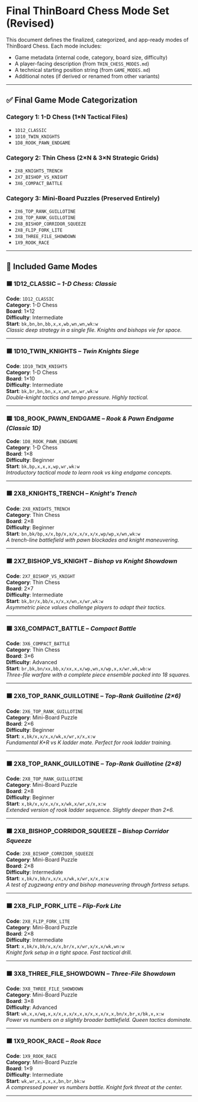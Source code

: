 # Final ThinBoard Chess Mode Set (Revised)

This document defines the finalized, categorized, and app-ready modes of ThinBoard Chess. Each mode includes:
- Game metadata (internal code, category, board size, difficulty)
- A player-facing description (from `THIN_CHESS_MODES.md`)
- A technical starting position string (from `GAME_MODES.md`)
- Additional notes (if derived or renamed from other variants)

---

## ✅ Final Game Mode Categorization

### Category 1: 1-D Chess (1×N Tactical Files)
- `1D12_CLASSIC`
- `1D10_TWIN_KNIGHTS`
- `1D8_ROOK_PAWN_ENDGAME`

### Category 2: Thin Chess (2×N & 3×N Strategic Grids)
- `2X8_KNIGHTS_TRENCH`
- `2X7_BISHOP_VS_KNIGHT`
- `3X6_COMPACT_BATTLE`

### Category 3: Mini-Board Puzzles (Preserved Entirely)
- `2X6_TOP_RANK_GUILLOTINE`
- `2X8_TOP_RANK_GUILLOTINE`
- `2X8_BISHOP_CORRIDOR_SQUEEZE`
- `2X8_FLIP_FORK_LITE`
- `3X8_THREE_FILE_SHOWDOWN`
- `1X9_ROOK_RACE`

---

## 🧩 Included Game Modes

### 🟦 1D12_CLASSIC – *1-D Chess: Classic*
**Code**: `1D12_CLASSIC`  
**Category**: 1-D Chess  
**Board**: 1×12  
**Difficulty**: Intermediate  
**Start**: `bk,bn,bn,bb,x,x,wb,wn,wn,wk:w`  
*Classic deep strategy in a single file. Knights and bishops vie for space.*

---

### 🟦 1D10_TWIN_KNIGHTS – *Twin Knights Siege*
**Code**: `1D10_TWIN_KNIGHTS`  
**Category**: 1-D Chess  
**Board**: 1×10  
**Difficulty**: Intermediate  
**Start**: `bk,br,bn,bn,x,x,wn,wn,wr,wk:w`  
*Double-knight tactics and tempo pressure. Highly tactical.*

---

### 🟨 1D8_ROOK_PAWN_ENDGAME – *Rook & Pawn Endgame (Classic 1D)*
**Code**: `1D8_ROOK_PAWN_ENDGAME`  
**Category**: 1-D Chess  
**Board**: 1×8  
**Difficulty**: Beginner  
**Start**: `bk,bp,x,x,x,wp,wr,wk:w`  
*Introductory tactical mode to learn rook vs king endgame concepts.*

---

### 🟩 2X8_KNIGHTS_TRENCH – *Knight's Trench*
**Code**: `2X8_KNIGHTS_TRENCH`  
**Category**: Thin Chess  
**Board**: 2×8  
**Difficulty**: Beginner  
**Start**: `bn,bk/bp,x/x,bp/x,x/x,x/x,x/x,wp/wp,x/wn,wk:w`  
*A trench-line battlefield with pawn blockades and knight maneuvering.*

---

### 🟪 2X7_BISHOP_VS_KNIGHT – *Bishop vs Knight Showdown*
**Code**: `2X7_BISHOP_VS_KNIGHT`  
**Category**: Thin Chess  
**Board**: 2×7  
**Difficulty**: Intermediate  
**Start**: `bk,br/x,bb/x,x/x,x/wn,x/wr,wk:w`  
*Asymmetric piece values challenge players to adapt their tactics.*

---

### 🟥 3X6_COMPACT_BATTLE – *Compact Battle*
**Code**: `3X6_COMPACT_BATTLE`  
**Category**: Thin Chess  
**Board**: 3×6  
**Difficulty**: Advanced  
**Start**: `br,bk,bn/xx,bb,x/xx,x,x/wp,wn,x/wp,x,x/wr,wk,wb:w`  
*Three-file warfare with a complete piece ensemble packed into 18 squares.*

---

### 🟫 2X6_TOP_RANK_GUILLOTINE – *Top-Rank Guillotine (2×6)*
**Code**: `2X6_TOP_RANK_GUILLOTINE`  
**Category**: Mini-Board Puzzle  
**Board**: 2×6  
**Difficulty**: Beginner  
**Start**: `x,bk/x,x/x,x/wk,x/wr,x/x,x:w`  
*Fundamental K+R vs K ladder mate. Perfect for rook ladder training.*

---

### 🟫 2X8_TOP_RANK_GUILLOTINE – *Top-Rank Guillotine (2×8)*
**Code**: `2X8_TOP_RANK_GUILLOTINE`  
**Category**: Mini-Board Puzzle  
**Board**: 2×8  
**Difficulty**: Beginner  
**Start**: `x,bk/x,x/x,x/x,x/wk,x/wr,x/x,x:w`  
*Extended version of rook ladder sequence. Slightly deeper than 2×6.*

---

### 🟫 2X8_BISHOP_CORRIDOR_SQUEEZE – *Bishop Corridor Squeeze*
**Code**: `2X8_BISHOP_CORRIDOR_SQUEEZE`  
**Category**: Mini-Board Puzzle  
**Board**: 2×8  
**Difficulty**: Intermediate  
**Start**: `x,bk/x,bb/x,x/x,x/wk,x/wr,x/x,x:w`  
*A test of zugzwang entry and bishop maneuvering through fortress setups.*

---

### 🟫 2X8_FLIP_FORK_LITE – *Flip-Fork Lite*
**Code**: `2X8_FLIP_FORK_LITE`  
**Category**: Mini-Board Puzzle  
**Board**: 2×8  
**Difficulty**: Intermediate  
**Start**: `x,bk/x,bb/x,x/x,br/x,x/wr,x/x,x/wk,wn:w`  
*Knight fork setup in a tight space. Fast tactical drill.*

---

### 🟫 3X8_THREE_FILE_SHOWDOWN – *Three-File Showdown*
**Code**: `3X8_THREE_FILE_SHOWDOWN`  
**Category**: Mini-Board Puzzle  
**Board**: 3×8  
**Difficulty**: Advanced  
**Start**: `wk,x,x/wq,x,x/x,x,x/x,x,x/x,x,x/x,x,bn/x,br,x/bk,x,x:w`  
*Power vs numbers on a slightly broader battlefield. Queen tactics dominate.*

---

### 🟫 1X9_ROOK_RACE – *Rook Race*
**Code**: `1X9_ROOK_RACE`  
**Category**: Mini-Board Puzzle  
**Board**: 1×9  
**Difficulty**: Intermediate  
**Start**: `wk,wr,x,x,x,x,bn,br,bk:w`  
*A compressed power vs numbers battle. Knight fork threat at the center.*

---
